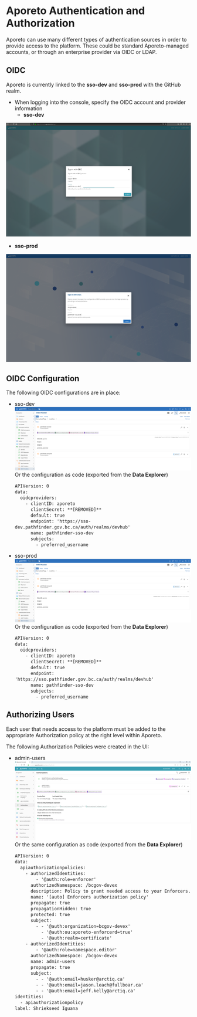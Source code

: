 # Aporeto Authentication and Authorization
Aporeto can use many different types of authentication sources in order to provide access to the platform. These could be standard Aporeto-managed accounts, or through an enterprise provider via OIDC or LDAP.

## OIDC
Aporeto is currently linked to the **sso-dev** and **sso-prod** with the GitHub realm. 
- When logging into the console, specify the OIDC account and provider information
  - **sso-dev**

![](assets/oidc_signin_dev.png)  

  - **sso-prod**
  
![](assets/oidc_signin_prod.png) 

## OIDC Configuration
The following OIDC configurations are in place: 
- sso-dev
  ![](assets/oidc_config_dev.png)
  Or the configuration as code (exported from the **Data Explorer**)
  ```
  APIVersion: 0
  data:
    oidcproviders:
      - clientID: aporeto
        clientSecret: **[REMOVED]**
        default: true
        endpoint: 'https://sso-dev.pathfinder.gov.bc.ca/auth/realms/devhub'
        name: pathfinder-sso-dev
        subjects:
          - preferred_username
  ```

- sso-prod
  ![](assets/oidc_config_prod.png)
  Or the configuration as code (exported from the **Data Explorer**)
  ```
  APIVersion: 0
  data:
    oidcproviders:
      - clientID: aporeto
        clientSecret: **[REMOVED]**
        default: true
        endpoint: 'https://sso.pathfinder.gov.bc.ca/auth/realms/devhub'
        name: pathfinder-sso-dev
        subjects:
          - preferred_username
  ```

## Authorizing Users
Each user that needs access to the platform must be added to the appropriate Authorization policy at the right level within Aporeto. 

The following Authorization Policies were created in the UI:
- admin-users
  ![](assets/aporeto_authorizations.png)  
  Or the same configuration as code (exported from the **Data Explorer**)
  ```
  APIVersion: 0
  data:
    apiauthorizationpolicies:
      - authorizedIdentities:
          - '@auth:role=enforcer'
        authorizedNamespace: /bcgov-devex
        description: Policy to grant needed access to your Enforcers.
        name: '[auto] Enforcers authorization policy'
        propagate: true
        propagationHidden: true
        protected: true
        subject:
          - - '@auth:organization=bcgov-devex'
            - '@auth:ou:aporeto-enforcerd=true'
            - '@auth:realm=certificate'
      - authorizedIdentities:
          - '@auth:role=namespace.editor'
        authorizedNamespace: /bcgov-devex
        name: admin-users
        propagate: true
        subject:
          - - '@auth:email=husker@arctiq.ca'
          - - '@auth:email=jason.leach@fullboar.ca'
          - - '@auth:email=jeff.kelly@arctiq.ca'
  identities:
    - apiauthorizationpolicy
  label: Shriekseed Iguana
  ```

